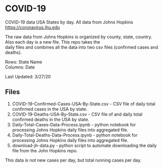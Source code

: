 # COVID-19

COVID-19 data USA States by day. All data from Johns Hopkins https://coronavirus.jhu.edu

The raw data from Johns Hopkins is organized by county, state, country. Also each day is a new file. This repo takes the  
daily files and combines all the data into two csv files (confirmed cases and deaths).  
  
Rows: State Name  
Columns: Date   

Last Updated: 3/27/20

## Files

1. COVID-19-Confirmed-Cases-USA-By-State.csv - CSV file of daily total confirmed cases in the USA by state.
2. COVID-19-Deaths-USA-By-State.csv - CSV file of and daily total confirmed deaths in the USA by state.
3. Daily-Total-Cases-Data-Process.ipynb - python notebook for processing Johns Hopkins daily files into aggregated file.
4. Daily-Total-Deaths-Data-Process.ipynb - python notebook for processing Johns Hopkins daily files into aggregated file.
5. download-jh-data.py - python script to automate downloading the daily file from the John Hopkins repo.  

This data is not new cases per day, but total running cases per day.
